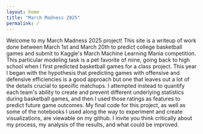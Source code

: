 ```yaml
---
layout: home
title: "March Madness 2025"
permalink: /
---
```


Welcome to my March Madness 2025 project! This site is a writeup of work done between March 1st and March 20th to predict college basketball games and submit to Kaggle's March Machine Learning Mania competition. This particular modeling task is a pet favorite of mine, going back to high school when I first predicted basketball games for a class project. This year I began with the hypothesis that predicting games with offensive and defensive efficiencies is a good approach but one that leaves out a lot of the details crucial to specific matchups. I attempted instead to quantify each team's ability to create and prevent different underlying statistics during basketball games, and then I used those ratings as features to predict future game outcomes. My final code for this project, as well as some of the notebooks I used along the way to experiment and create visualizations, are viewable on my github. I invite you think critically about my process, my analysis of the results, and what could be improved.
